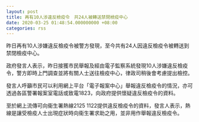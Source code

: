 ```yaml
---
layout: post
title: 再有10人涉違反檢疫令　共24人被轉送禁閉檢疫中心
date: 2020-03-25 01:48:54.000000000 +08:00
categories: rss
---
```


昨日再有10人涉嫌違反檢疫令被警方發現，至今共有24人因違反檢疫令被轉送到禁閉檢疫中心。

政府發言人表示，昨日接獲市民舉報及經由電子監察系統發現10人涉嫌違反檢疫令，警方即時上門調查並將有關人士送往檢疫中心，律政司稍後會考慮提出檢控。

發言人呼籲市民可以利用網上平台「電子報案中心」舉報違反檢疫令的情況，亦可透過各區警署報案室電話或致電1823，向政府提供懷疑違反檢疫令的資料。

至於網上流傳可向衞生署熱線2125 1122提供違反檢疫令的資料，發言人表示，熱線是讓受檢疫人士出現症狀時向衞生署求助之用，並非用作舉報違反檢疫令。
